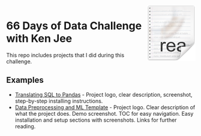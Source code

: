 <img src="icon.png" align="right" />

# 66 Days of Data Challenge with Ken Jee

This repo includes projects that I did during this challenge. 

## Examples

- [Translating SQL to Pandas](https://github.com/asad-mahmood/66DaysOfData/tree/main/Data%20Preprocessing%20and%20ML%20Template) - Project logo, clear description, screenshot, step-by-step installing instructions.
- [Data Preprocessing and ML Template](https://github.com/asad-mahmood/66DaysOfData/tree/main/SQL%20to%20Pandas) - Project logo. Clear description of what the project does. Demo screenshot. TOC for easy navigation. Easy installation and setup sections with screenshots. Links for further reading.
